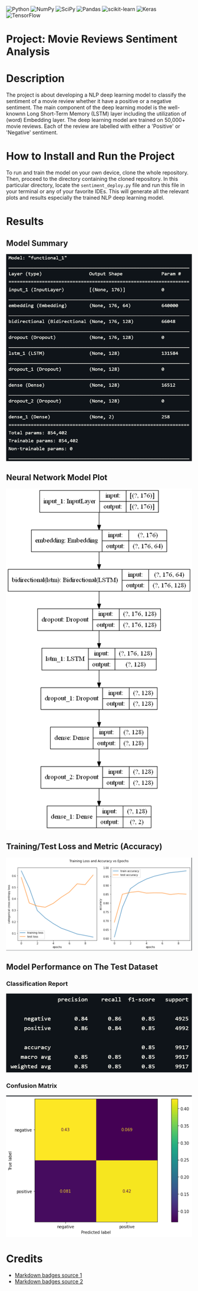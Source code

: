 ![Python](https://img.shields.io/badge/python-3670A0?style=for-the-badge&logo=python&logoColor=ffdd54)
![NumPy](https://img.shields.io/badge/numpy-%23013243.svg?style=for-the-badge&logo=numpy&logoColor=white)
![SciPy](https://img.shields.io/badge/SciPy-%230C55A5.svg?style=for-the-badge&logo=scipy&logoColor=%white)
![Pandas](https://img.shields.io/badge/pandas-%23150458.svg?style=for-the-badge&logo=pandas&logoColor=white)
![scikit-learn](https://img.shields.io/badge/scikit--learn-%23F7931E.svg?style=for-the-badge&logo=scikit-learn&logoColor=white)
![Keras](https://img.shields.io/badge/Keras-%23D00000.svg?style=for-the-badge&logo=Keras&logoColor=white)
![TensorFlow](https://img.shields.io/badge/TensorFlow-%23FF6F00.svg?style=for-the-badge&logo=TensorFlow&logoColor=white)

# Project: Movie Reviews Sentiment Analysis

# Description
The project is about developing a NLP deep learning model to classify the sentiment of a movie review whether it have a positive or a negative sentiment. The main component of the deep learning model is the well-knownn Long Short-Term Memory (LSTM) layer including the utilization of (word) Embedding layer. The deep learning model are trained on 50,000+ movie reviews. Each of the review are labelled with either a 'Positive' or 'Negative' sentiment.

# How to Install and Run the Project
To run and train the model on your own device, clone the whole repository. Then, proceed to the directory containing the cloned repository. In this particular directory, locate the `sentiment_deploy.py` file and run this file in your terminal or any of your favorite IDEs. This will generate all the relevant plots and results especially the trained NLP deep learning model.

# Results
## Model Summary
![model summary](statics/model_summary.png)

## Neural Network Model Plot
![model plot](statics/model_plot.png)

## Training/Test Loss and Metric (Accuracy)
![loss metric plot](statics/loss_metric_plot.png)

## Model Performance on The Test Dataset
### Classification Report
![class report](statics/classification_report.png)
### Confusion Matrix
![confusion matrix](statics/confusion_matrix.png)

# Credits
- [Markdown badges source 1](https://github.com/Ileriayo/markdown-badges)
- [Markdown badges source 2](https://github.com/alexandresanlim/Badges4-README.md-Profile)
